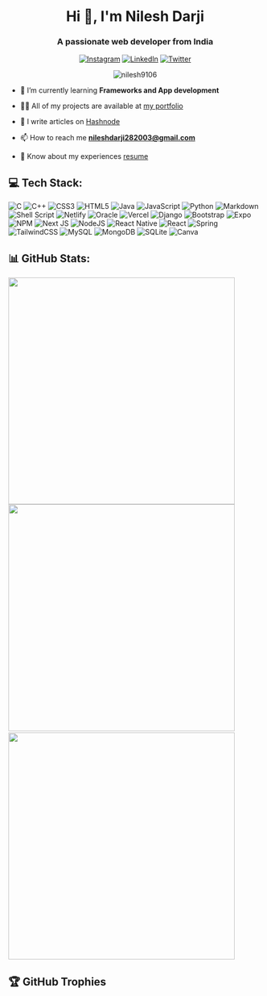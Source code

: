 <h1 align="center">Hi 👋, I'm Nilesh Darji</h1>
<h3 align="center">A passionate web developer from India</h3>
<p align="center"><a href="https://instagram.com/thenileshdarji"><img src="https://img.shields.io/badge/Instagram-%23E4405F.svg?logo=Instagram&amp;logoColor=white" alt="Instagram"></a> <a href="https://linkedin.com/in/thenileshdarji"><img src="https://img.shields.io/badge/LinkedIn-%230077B5.svg?logo=linkedin&amp;logoColor=white" alt="LinkedIn"></a> <a href="https://twitter.com/thenileshdarji"><img src="https://img.shields.io/badge/Twitter-%231DA1F2.svg?logo=Twitter&amp;logoColor=white" alt="Twitter"></a> </p>
<p align="center"> <img src="https://komarev.com/ghpvc/?username=nilesh9106&label=Profile%20views&color=0e75b6&style=flat" alt="nilesh9106" /> </p>

- 🌱 I’m currently learning **Frameworks and App development**

- 👨‍💻 All of my projects are available at [my portfolio](https://nileshdarji.netlify.app/)

- 📝 I write articles on [Hashnode](https://nileshdarji.hashnode.dev/)

- 📫 How to reach me **nileshdarji282003@gmail.com**

- 📄 Know about my experiences [resume](https://nileshdarji.netlify.app/nilesh_ddu.pdf)


<h2 id="-tech-stack-">💻 Tech Stack:</h1>
<p><img src="https://img.shields.io/badge/c-%2300599C.svg?style=flat&amp;logo=c&amp;logoColor=white" alt="C"> <img src="https://img.shields.io/badge/c++-%2300599C.svg?style=flat&amp;logo=c%2B%2B&amp;logoColor=white" alt="C++"> <img src="https://img.shields.io/badge/css3-%231572B6.svg?style=flat&amp;logo=css3&amp;logoColor=white" alt="CSS3"> <img src="https://img.shields.io/badge/html5-%23E34F26.svg?style=flat&amp;logo=html5&amp;logoColor=white" alt="HTML5"> <img src="https://img.shields.io/badge/java-%23ED8B00.svg?style=flat&amp;logo=java&amp;logoColor=white" alt="Java"> <img src="https://img.shields.io/badge/javascript-%23323330.svg?style=flat&amp;logo=javascript&amp;logoColor=%23F7DF1E" alt="JavaScript"> <img src="https://img.shields.io/badge/python-3670A0?style=flat&amp;logo=python&amp;logoColor=ffdd54" alt="Python"> <img src="https://img.shields.io/badge/markdown-%23000000.svg?style=flat&amp;logo=markdown&amp;logoColor=white" alt="Markdown"> <img src="https://img.shields.io/badge/shell_script-%23121011.svg?style=flat&amp;logo=gnu-bash&amp;logoColor=white" alt="Shell Script"> <img src="https://img.shields.io/badge/netlify-%23000000.svg?style=flat&amp;logo=netlify&amp;logoColor=#00C7B7" alt="Netlify"> <img src="https://img.shields.io/badge/Oracle-F80000?style=flat&amp;logo=oracle&amp;logoColor=white" alt="Oracle"> <img src="https://img.shields.io/badge/vercel-%23000000.svg?style=flat&amp;logo=vercel&amp;logoColor=white" alt="Vercel"> <img src="https://img.shields.io/badge/django-%23092E20.svg?style=flat&amp;logo=django&amp;logoColor=white" alt="Django"> <img src="https://img.shields.io/badge/bootstrap-%23563D7C.svg?style=flat&amp;logo=bootstrap&amp;logoColor=white" alt="Bootstrap"> <img src="https://img.shields.io/badge/expo-1C1E24?style=flat&amp;logo=expo&amp;logoColor=#D04A37" alt="Expo"> <img src="https://img.shields.io/badge/NPM-%23000000.svg?style=flat&amp;logo=npm&amp;logoColor=white" alt="NPM"> <img src="https://img.shields.io/badge/Next-black?style=flat&amp;logo=next.js&amp;logoColor=white" alt="Next JS"> <img src="https://img.shields.io/badge/node.js-6DA55F?style=flat&amp;logo=node.js&amp;logoColor=white" alt="NodeJS"> <img src="https://img.shields.io/badge/react_native-%2320232a.svg?style=flat&amp;logo=react&amp;logoColor=%2361DAFB" alt="React Native"> <img src="https://img.shields.io/badge/react-%2320232a.svg?style=flat&amp;logo=react&amp;logoColor=%2361DAFB" alt="React"> <img src="https://img.shields.io/badge/spring-%236DB33F.svg?style=flat&amp;logo=spring&amp;logoColor=white" alt="Spring"> <img src="https://img.shields.io/badge/tailwindcss-%2338B2AC.svg?style=flat&amp;logo=tailwind-css&amp;logoColor=white" alt="TailwindCSS"> <img src="https://img.shields.io/badge/mysql-%2300f.svg?style=flat&amp;logo=mysql&amp;logoColor=white" alt="MySQL"> <img src="https://img.shields.io/badge/MongoDB-%234ea94b.svg?style=flat&amp;logo=mongodb&amp;logoColor=white" alt="MongoDB"> <img src="https://img.shields.io/badge/sqlite-%2307405e.svg?style=flat&amp;logo=sqlite&amp;logoColor=white" alt="SQLite"> <img src="https://img.shields.io/badge/Canva-%2300C4CC.svg?style=flat&amp;logo=Canva&amp;logoColor=white" alt="Canva"></p>


<h2 id="-github-stats-">📊 GitHub Stats:</h1>
<p>
 <img width="450px" src="https://github-contributor-stats.vercel.app/api?username=Nilesh9106&limit=5&theme=midnight-purple&combine_all_yearly_contributions=true" alt=""> <br>
<img width="450px" src="https://github-readme-stats.vercel.app/api?username=nilesh9106&amp;theme=midnight-purple&amp;hide_border=false&amp;include_all_commits=true&amp;count_private=false="">
<img src="https://github-readme-streak-stats.herokuapp.com/?user=nilesh9106&theme=midnight-purple&hide_border=false&card_width=450" alt="" />
<img width="450px" src="https://github-readme-stats.vercel.app/api/top-langs/?username=nilesh9106&amp;theme=midnight-purple&amp;hide_border=false&amp;include_all_commits=true&amp;count_private=false&amp;layout=donut" alt="">
  
</p>



<h2 id="-github-trophies">🏆 GitHub Trophies</h2>
<p><img src="https://github-profile-trophy.vercel.app/?username=nilesh9106&amp;theme=dracula&amp;no-frame=false&amp;no-bg=false&amp;margin-w=4" alt=""></p>

